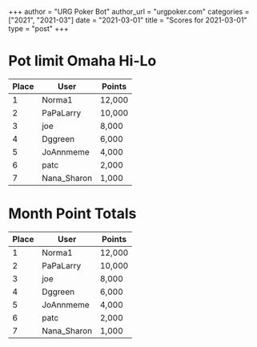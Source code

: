 +++
author = "URG Poker Bot"
author_url = "urgpoker.com"
categories = ["2021", "2021-03"]
date = "2021-03-01"
title = "Scores for 2021-03-01"
type = "post"
+++
# Pot limit Omaha Hi-Lo

| Place | User | Points |
|-------|------|--------|
| 1 | Norma1 | 12,000 |
| 2 | PaPaLarry | 10,000 |
| 3 | joe | 8,000 |
| 4 | Dggreen | 6,000 |
| 5 | JoAnnmeme | 4,000 |
| 6 | patc | 2,000 |
| 7 | Nana_Sharon | 1,000 |

# Month Point Totals

| Place | User | Points |
|-------|------|--------|
| 1 | Norma1 | 12,000 |
| 2 | PaPaLarry | 10,000 |
| 3 | joe | 8,000 |
| 4 | Dggreen | 6,000 |
| 5 | JoAnnmeme | 4,000 |
| 6 | patc | 2,000 |
| 7 | Nana_Sharon | 1,000 |
